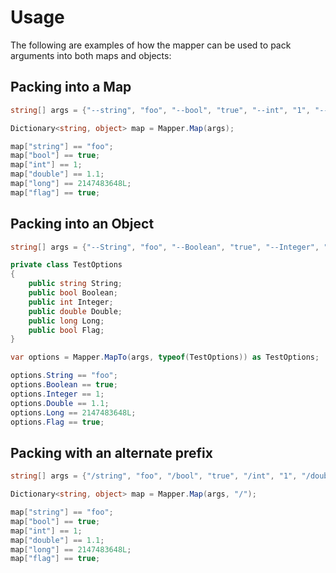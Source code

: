 # Usage
The following are examples of how the mapper can be used to pack arguments into both maps and objects:

## Packing into a Map
```csharp
string[] args = {"--string", "foo", "--bool", "true", "--int", "1", "--double", "1.1", "--long", "2147483648", "--flag"};

Dictionary<string, object> map = Mapper.Map(args);

map["string"] == "foo";
map["bool"] == true;
map["int"] == 1;
map["double"] == 1.1;
map["long"] == 2147483648L;
map["flag"] == true;
```

## Packing into an Object
```csharp
string[] args = {"--String", "foo", "--Boolean", "true", "--Integer", "1", "--Double", "1.1", "--Long", "2147483648", "--Flag"};

private class TestOptions
{
    public string String;
    public bool Boolean;
    public int Integer;
    public double Double;
    public long Long;
    public bool Flag;
}

var options = Mapper.MapTo(args, typeof(TestOptions)) as TestOptions;

options.String == "foo";
options.Boolean == true;
options.Integer == 1;
options.Double == 1.1;
options.Long == 2147483648L;
options.Flag == true;
```

## Packing with an alternate prefix
```csharp
string[] args = {"/string", "foo", "/bool", "true", "/int", "1", "/double", "1.1", "/long", "2147483648", "/flag"};

Dictionary<string, object> map = Mapper.Map(args, "/");

map["string"] == "foo";
map["bool"] == true;
map["int"] == 1;
map["double"] == 1.1;
map["long"] == 2147483648L;
map["flag"] == true;
```
